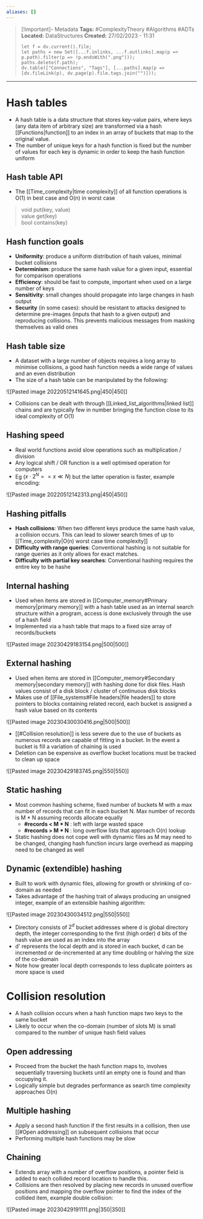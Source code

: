 ```yaml
---
aliases: []
---
```


> [!important]- Metadata
> **Tags:** #ComplexityTheory #Algorithms #ADTs
> **Located:** DataStructures
> **Created:** 27/02/2023 - 11:31
> ```dataviewjs
> let f = dv.current().file;
> let paths = new Set([...f.inlinks, ...f.outlinks].map(p => p.path).filter(p => !p.endsWith(".png")));
> paths.delete(f.path);
> dv.table(["Connections", "Tags"], [...paths].map(p => [dv.fileLink(p), dv.page(p).file.tags.join("")]));
> ```

___
# Hash tables
- A hash table is a data structure that stores key-value pairs, where keys (any data item of arbitrary size) are transformed via a hash [[Functions|function]] to an index in an array of buckets that map to the original value. 
- The number of unique keys for a hash function is fixed but the number of values for each key is dynamic in order to keep the hash function uniform 
## Hash table API
- The  [[Time_complexity|time complexity]] of all function operations is O(1) in best case and O(n) in worst case

> void put(key, value)  
> value get(key)  
> bool contains(key)

## Hash function goals
- **Uniformity**:  produce a uniform distribution of hash values, minimal bucket collisions
- **Determinism**: produce the same hash value for a given input, essential for comparison operations
- **Efficiency**: should be fast to compute, important when used on a large number of keys
- **Sensitivity**: small changes should propagate into large changes in hash output 
- **Security** (in some cases): should be resistant to attacks designed to determine pre-images (inputs that hash to a given output) and reproducing collisions. This prevents malicious messages from masking themselves as valid ones 
## Hash table size
- A dataset with a large number of objects requires a long array to minimise collisions, a good hash function needs a wide range of values and an even distribution
- The size of a hash table can be manipulated by the following:

![[Pasted image 20220512141645.png|450|450]]
- Collisions can be dealt with through [[Linked_list_algorithms|linked list]] chains and are typically few in number bringing the function close to its ideal complexity of O(1)

## Hashing speed
- Real world functions avoid slow operations such as multiplication / division
- Any logical shift / OR function is a well optimised operation for computers 
- Eg ($x\cdot2^{N}==x\ll N$) but the latter operation is faster, example encoding:

![[Pasted image 20220512142313.png|450|450]]

## Hashing pitfalls 
-   **Hash collisions**: When two different keys produce the same hash value, a collision occurs. This can lead to slower search times of up to [[Time_complexity|O(n) worst case time complexity]]
-   **Difficulty with range queries**: Conventional hashing is not suitable for range queries as it only allows for exact matches.
-   **Difficulty with partial key searches**: Conventional hashing requires the entire key to be hashe
## Internal hashing
- Used when items are stored in [[Computer_memory#Primary memory|primary memory]] with a hash table  used as an internal search structure within a program, access is done exclusively through the use of a hash field 
- Implemented via a hash table that maps to a fixed size array of records/buckets 

![[Pasted image 20230429183154.png|500|500]]



## External hashing
- Used when items are stored in [[Computer_memory#Secondary memory|secondary memory]] with hashing done for disk files. Hash values consist of a disk block / cluster of continuous disk blocks 
- Makes use of [[File_systems#File headers|file headers]] to store pointers to blocks containing related record, each bucket is assigned a hash value based on its contents

![[Pasted image 20230430030416.png|500|500]]
- [[#Collision resolution]] is less severe due to the use of buckets as numerous records are capable of fitting in a bucket. In the event a bucket is fill a variation of chaining is used 
- Deletion can be expensive as overflow bucket locations must be tracked to clean up space 

![[Pasted image 20230429183745.png|550|550]]

## Static hashing
-  Most common hashing scheme, fixed number of buckets M with a max number of records that can fit in each bucket N. Max number of records is M * N assuming records allocate equally
	- **\#records < M * N** : left with large wasted space
	- **\#records > M * N** : long overflow lists that approach O(n) lookup 
 - Static hashing does not cope well with dynamic files as M may need to be changed, changing hash function incurs large overhead as mapping need to be changed as well
## Dynamic (extendible) hashing 
- Built to work with dynamic files, allowing for growth or shrinking of co-domain as needed
- Takes advantage of the hashing trait of always producing an unsigned integer, example of an extensible hashing algorithm:

![[Pasted image 20230430034512.png|550|550]]
- Directory consists of $2^{d}$ bucket addresses where d is global directory depth, the integer corresponding to the first (high order) d bits of the hash value are used as an index into the array
- d' represents the local depth and is stored in each bucket, d can be incremented or de-incremented at any time doubling or halving the size of the co-domain
- Note how greater local depth corresponds to less duplicate pointers as more space is used 
# Collision resolution
- A hash collision occurs when a hash function maps two keys to the same bucket 
- Likely to occur when the co-domain (number of slots M) is small compared to the number of unique hash field values 

## Open addressing
- Proceed from the bucket the hash function maps to, involves sequentially traversing buckets until an empty one is  found and than occupying it.
- Logically simple but degrades performance as search time complexity approaches O(n)
## Multiple hashing
- Apply a second hash function if the first results in a collision, then use [[#Open addressing]] on subsequent collisions that occur
- Performing multiple hash functions may be slow 

## Chaining
- Extends array with a number of overflow positions, a pointer field is added to each collided record location to handle this.
- Collisions are then resolved by placing new records in unused overflow positions and mapping the overflow pointer to find the index of the collided item, example double collision:

![[Pasted image 20230429191111.png|350|350]]
